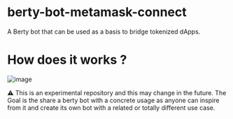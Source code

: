 # berty-bot-metamask-connect
A Berty bot that can be used as a basis to bridge tokenized dApps.

# How does it works ?
![image](https://user-images.githubusercontent.com/71719097/187157847-b3b49ded-990e-4c94-956a-7815c48f2cc5.png)

:warning: This is an experimental repository and this may change in the future.
The Goal is the share a berty bot with a concrete usage as anyone can inspire from it
and create its own bot with a related or totally different use case.
